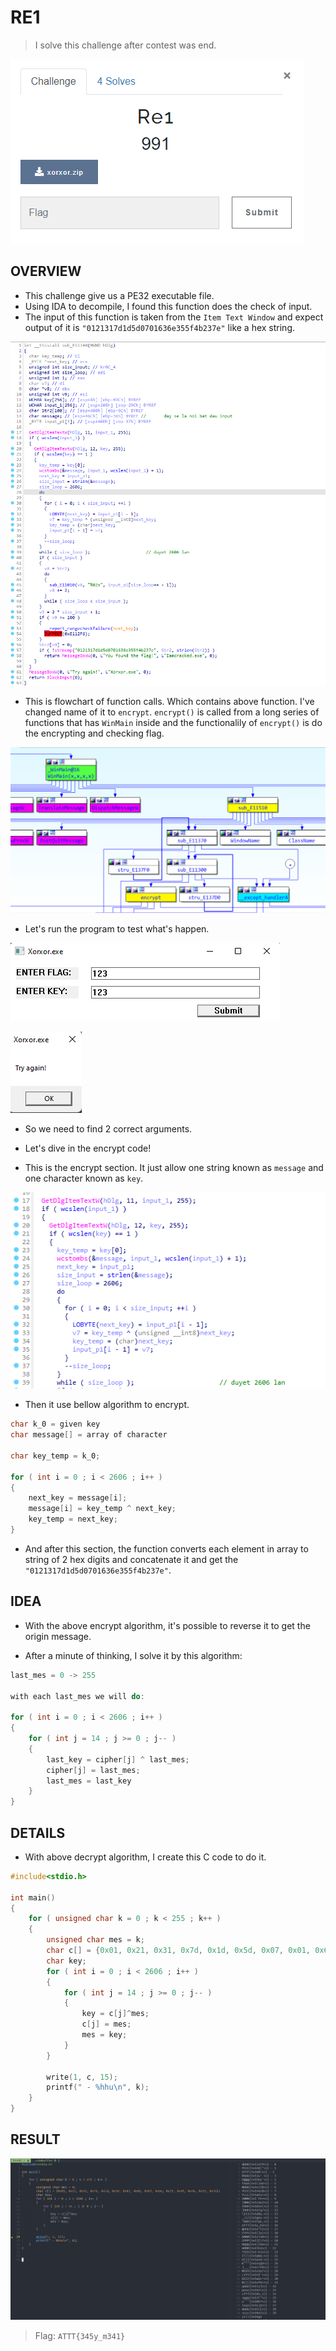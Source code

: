 # RE1

> I solve this challenge after contest was end.

![img](./assets/overview.png)

## OVERVIEW

- This challenge give us a PE32 executable file.
- Using IDA to decompile, I found this function does the check of input.
- The input of this function is taken from the `Item Text Window` and expect output of it is `"0121317d1d5d0701636e355f4b237e"` like a hex string.

![img](./assets/func.png)

- This is flowchart of function calls. Which contains above function. I've changed name of it to `encrypt`. `encrypt()` is called from a long series of functions that has `WinMain` inside and the functionalily of `encrypt()` is do the encrypting and checking flag. 

![img](./assets/flow_chart.png)

- Let's run the program to test what's happen.

![img](./assets/test_run.png)

![img](./assets/res.png)

- So we need to find 2 correct arguments.

- Let's dive in the encrypt code!

- This is the encrypt section. It just allow one string known as `message` and one character known as `key`.

![img](./assets/phase1.png)

- Then it use bellow algorithm to encrypt.

```c
char k_0 = given key
char message[] = array of character

char key_temp = k_0;

for ( int i = 0 ; i < 2606 ; i++ )
{
    next_key = message[i];
    message[i] = key_temp ^ next_key;
    key_temp = next_key;
}
```

- And after this section, the function converts each element in array to string of 2 hex digits and concatenate it and get the `"0121317d1d5d0701636e355f4b237e"`. 

## IDEA

- With the above encrypt algorithm, it's possible to reverse it to get the origin message.

- After a minute of thinking, I solve it by this algorithm:

```c
last_mes = 0 -> 255

with each last_mes we will do:

for ( int i = 0 ; i < 2606 ; i++ )
{
    for ( int j = 14 ; j >= 0 ; j-- ) 
    {
        last_key = cipher[j] ^ last_mes;
        cipher[j] = last_mes;
        last_mes = last_key
    }
}
```

## DETAILS

- With above decrypt algorithm, I create this C code to do it.

```c
#include<stdio.h>

int main()
{
	for ( unsigned char k = 0 ; k < 255 ; k++ )
	{
		unsigned char mes = k;
		char c[] = {0x01, 0x21, 0x31, 0x7d, 0x1d, 0x5d, 0x07, 0x01, 0x63, 0x6e, 0x35, 0x5f, 0x4b, 0x23, 0x7e};
		char key;
		for ( int i = 0 ; i < 2606 ; i++ )
		{
			for ( int j = 14 ; j >= 0 ; j-- )
			{
				key = c[j]^mes;
				c[j] = mes;
				mes = key;
			}
		}

		write(1, c, 15);
		printf(" - %hhu\n", k);
	}
}
```

## RESULT

![img](./assets/break.png)

> Flag: `ATTT{345y_m341}`